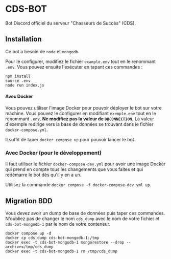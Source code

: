 # CDS-BOT

Bot Discord officiel du serveur "Chasseurs de Succès" (CDS).

## Installation

Ce bot a besoin de `node` et `mongodb`.

Pour le configurer, modifiez le fichier `example.env` tout en le renommant
`.env`. Vous pouvez ensuite l'exécuter en tapant ces commandes :

```
npm install
source .env
node run index.js
```

#### Avec Docker

Vous pouvez utiliser l'image Docker pour pouvoir déployer le bot sur votre
machine. Vous pouvez le configurer en modifiant `exemple.env` tout en le
renommant `.env`. **Ne modifiez pas la valeur de `DBCONNECTION`.** La valeur
d'exemple redirige vers la base de données se trouvant dans le fichier
`docker-compose.yml`.

Il suffit de taper `docker compose up` pour pouvoir lancer le bot.

### Avec Docker (pour le développement)

Il faut utiliser le fichier `docker-compose-dev.yml` pour avoir une image
Docker qui prend en compte tous les changements que vous faites et qui
redémarre le bot dès qu'il y en a un.

Utilisez la commande `docker compose -f docker-compose-dev.yml up`.

## Migration BDD

Vous devez avoir un dump de base de données puis taper ces commandes. N'oubliez
pas de changer le nom `cds_dump` avec le nom de votre fichier et
`cds-bot-mongodb-1` par le nom de votre conteneur.

```
docker compose up -d
docker cp cds_dump cds-bot-mongodb-1:/tmp
docker exec -t cds-bot-mongodb-1 mongorestore --drop --archive=/tmp/cds_dump
docker exec -t cds-bot-mongodb-1 rm /tmp/cds_dump
```
